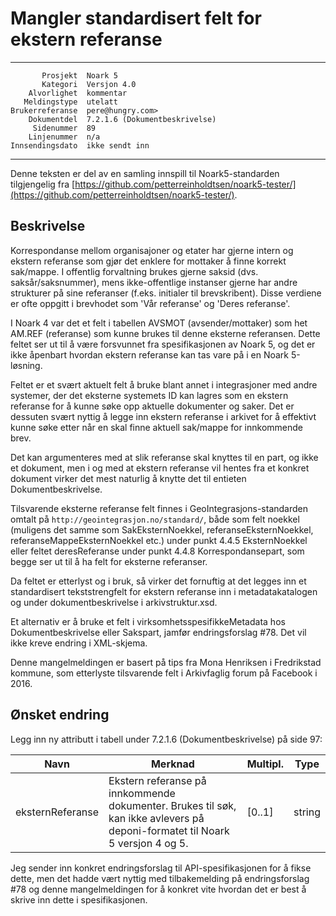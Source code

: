 Mangler standardisert felt for ekstern referanse
================================================

 ------------------  ---------------------------------
           Prosjekt  Noark 5
           Kategori  Versjon 4.0
        Alvorlighet  kommentar
       Meldingstype  utelatt
    Brukerreferanse  pere@hungry.com>
        Dokumentdel  7.2.1.6 (Dokumentbeskrivelse)
         Sidenummer  89
        Linjenummer  n/a
    Innsendingsdato  ikke sendt inn
 ------------------  ---------------------------------

Denne teksten er del av en samling innspill til Noark5-standarden
tilgjengelig fra
[https://github.com/petterreinholdtsen/noark5-tester/](https://github.com/petterreinholdtsen/noark5-tester/).

Beskrivelse
-----------

Korrespondanse mellom organisajoner og etater har gjerne intern og
ekstern referanse som gjør det enklere for mottaker å finne korrekt
sak/mappe.  I offentlig forvaltning brukes gjerne saksid
(dvs. saksår/saksnummer), mens ikke-offentlige instanser gjerne har
andre strukturer på sine referanser (f.eks. initialer til
brevskribent).  Disse verdiene er ofte oppgitt i brevhodet som 'Vår
referanse' og 'Deres referanse'.

I Noark 4 var det et felt i tabellen AVSMOT (avsender/mottaker) som
het AM.REF (referanse) som kunne brukes til denne eksterne referansen.
Dette feltet ser ut til å være forsvunnet fra spesifikasjonen av Noark
5, og det er ikke åpenbart hvordan ekstern referanse kan tas vare på i
en Noark 5-løsning.

Feltet er et svært aktuelt felt å bruke blant annet i integrasjoner
med andre systemer, der det eksterne systemets ID kan lagres som en
ekstern referanse for å kunne søke opp aktuelle dokumenter og saker.
Det er dessuten svært nyttig å legge inn ekstern referanse i arkivet
for å effektivt kunne søke etter når en skal finne aktuell sak/mappe
for innkommende brev.

Det kan argumenteres med at slik referanse skal knyttes til en part,
og ikke et dokument, men i og med at ekstern referanse vil hentes fra
et konkret dokument virker det mest naturlig å knytte det til entieten
Dokumentbeskrivelse.

Tilsvarende eksterne referanse felt finnes i
GeoIntegrasjons-standarden omtalt på
`http://geointegrasjon.no/standard/`, både som felt noekkel (muligens
det samme som SakEksternNoekkel, referanseEksternNoekkel,
referanseMappeEksternNoekkel etc.) under punkt 4.4.5 EksternNoekkel
eller feltet deresReferanse under punkt 4.4.8 Korrespondansepart, som
begge ser ut til å ha felt for eksterne referanser.

Da feltet er etterlyst og i bruk, så virker det fornuftig at det
legges inn et standardisert tekststrengfelt for ekstern referanse inn
i metadatakatalogen og under dokumentbeskrivelse i arkivstruktur.xsd.

Et alternativ er å bruke et felt i virksomhetsspesifikkeMetadata hos
Dokumentbeskrivelse eller Sakspart, jamfør endringsforslag #78.  Det
vil ikke kreve endring i XML-skjema.

Denne mangelmeldingen er basert på tips fra Mona Henriksen i
Fredrikstad kommune, som etterlyste tilsvarende felt i Arkivfaglig
forum på Facebook i 2016.

Ønsket endring
--------------

Legg inn ny attributt i tabell under 7.2.1.6 (Dokumentbeskrivelse) på
side 97:

| **Navn**         | **Merknad**  | **Multipl.** | **Type** |
|------------------|--------------|--------------|----------|
| eksternReferanse | Ekstern referanse på innkommende dokumenter.  Brukes til søk, kan ikke avlevers på deponi-formatet til Noark 5 versjon 4 og 5. | \[0..1\] | string |

Jeg sender inn konkret endringsforslag til API-spesifikasjonen for å
fikse dette, men det hadde vært nyttig med tilbakemelding på
endringsforslag #78 og denne mangelmeldingen for å konkret vite
hvordan det er best å skrive inn dette i spesifikasjonen.
